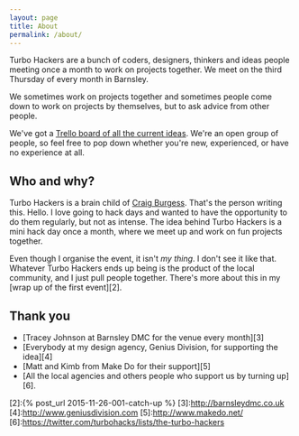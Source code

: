 ```yaml
---
layout: page
title: About
permalink: /about/
---
```


Turbo Hackers are a bunch of coders, designers, thinkers and ideas people meeting once a month to work on projects together. We meet on the third Thursday of every month in Barnsley.

We sometimes work on projects together and sometimes people come down to work on projects by themselves, but to ask advice from other people.

We've got a [Trello board of all the current ideas][1]. We're an open group of people, so feel free to pop down whether you're new, experienced, or have no experience at all.

[1]:https://trello.com/b/a2CoupwM/turbo-hackers-projects

## Who and why?

Turbo Hackers is a brain child of [Craig Burgess][1]. That's the person writing this. Hello. I love going to hack days and wanted to have the opportunity to do them regularly, but not as intense. The idea behind Turbo Hackers is a mini hack day once a month, where we meet up and work on fun projects together.

Even though I organise the event, it isn't _my thing_. I don't see it like that. Whatever Turbo Hackers ends up being is the product of the local community, and I just pull people together. There's more about this in my [wrap up of the first event][2].

## Thank you
- [Tracey Johnson at Barnsley DMC for the venue every month][3]
- [Everybody at my design agency, Genius Division, for supporting the idea][4]
- [Matt and Kimb from Make Do for their support][5]
- [All the local agencies and others people who support us by turning up][6].

[1]:https://twitter.com/craigburgess
[2]:{% post_url 2015-11-26-001-catch-up %}
[3]:http://barnsleydmc.co.uk
[4]:http://www.geniusdivision.com
[5]:http://www.makedo.net/
[6]:https://twitter.com/turbohacks/lists/the-turbo-hackers
